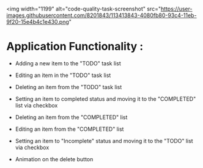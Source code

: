 <img width="1199" alt="code-quality-task-screenshot" 
  src="https://user-images.githubusercontent.com/8201843/113413843-4080fb80-93c4-11eb-9f20-15e4b4c1e430.png"
>

# Application Functionality :

- Adding a new item to the "TODO" task list
- Editing an item in the "TODO" task list
- Deleting an item from the "TODO" task list
- Setting an item to completed status and moving it to the "COMPLETED" list via checkbox

- Deleting an item from the "COMPLETED" list
- Editing an item from the "COMPLETED" list
- Setting an item to "Incomplete" status and moving it to the "TODO" list via checkbox
- Animation on the delete button